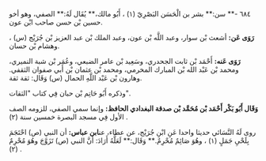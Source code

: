 ٦٨٤ -** سن:** بشر بن الْحَسَن البَصْرِيّ (١) ، أَبُو مالك،** يُقَال لَهُ:** الصفي، وهو أخو حسين بْن حسن صاحب ابْن عون.

**رَوَى عَن:** أشعث بْن سوار، وعبد اللَّه بْن عون، وعبد الملك بْن عبد العزيز بْن جُرَيْج (س) ، وهشام بْن حسان.

**رَوَى عَنه:** أَحْمَد بْن ثابت الجحدري، وسَعِيد بْن عامر الضبعي، وعُمَر بْن شبة النميري، ومحمد بْن عَبْد الله بْن المبارك المخرمي، ومحمد بْن عثمان بْن أَبي صفوان الثقفي. وهارون بْن عَبْد اللَّهِ الحمال (س) وَقَال: ثقة ثقة.

وذكره أَبُو حَاتِم بْن حبان فِي كتاب "الثقات".

**وَقَال أَبُو بَكْر أَحْمَد بْن مُحَمَّد بْن صدقة البغدادي الحافظ:** وإنما سمي الصفي، للزومه الصف الأول فِي مسجد البصرة خمسين سنة (٢) .

روى لَهُ النَّسَائي حديثا واحدا عَنِ ابْنِ جُرَيْج، عن عطاء، عن**ابن عباس:** أن النبي (ص) احْتَجَمَ بِلَحْيِ جَمَلٍ (١) ، وهُوَ صَائِمٌ مُحْرِمٌ.** وَقَال:** لَعَلَّهُ أَرَادَ: أَنَّ النبي (ص) تَزَوَّجَ وهُوَ مُحْرِمٌ (٢) .